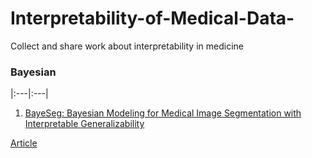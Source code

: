 # Interpretability-of-Medical-Data-
Collect and share work about interpretability in medicine


### Bayesian
|:---|:---|
1. [BayeSeg: Bayesian Modeling for Medical Image Segmentation with Interpretable Generalizability](https://arxiv.org/abs/2303.01710 "pdf")

[Article](https://github.com/xiaovhua/Interpretability-of-Medical-Data-/blob/Articles/BayeSeg%3A%20Bayesian%20Modeling%20for%20Medical%20Image%20Segmentation%20with%20Interpretable%20Generalizability.md "reading report by author")
